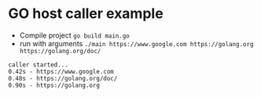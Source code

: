 # GO host caller example

- Compile project `go build main.go`
- run with arguments `./main https://www.google.com https://golang.org https://golang.org/doc/`
```
caller started...
0.42s - https://www.google.com
0.48s - https://golang.org/doc/
0.90s - https://golang.org

```
